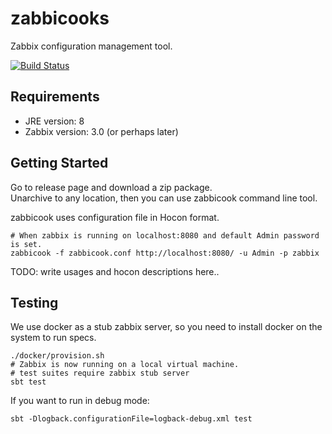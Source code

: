 # zabbicooks
Zabbix configuration management tool.

[![Build Status](https://travis-ci.org/rerorero/zabbicook.svg?branch=master)](https://travis-ci.org/rerorero/zabbicook)

## Requirements
- JRE version: 8
- Zabbix version: 3.0 (or perhaps later)

## Getting Started
Go to release page and download a zip package.   
Unarchive to any location, then you can use zabbicook command line tool.  

zabbicook uses configuration file in Hocon format.   
```
# When zabbix is running on localhost:8080 and default Admin password is set.
zabbicook -f zabbicook.conf http://localhost:8080/ -u Admin -p zabbix
```

TODO: write usages and hocon descriptions here..

## Testing
We use docker as a stub zabbix server, so you need to install docker on the system to run specs.
```
./docker/provision.sh
# Zabbix is now running on a local virtual machine.
# test suites require zabbix stub server
sbt test
```
If you want to run in debug mode:
```
sbt -Dlogback.configurationFile=logback-debug.xml test
```
